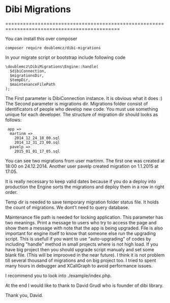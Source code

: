 # Dibi Migrations
=============================================================================================

You can install this over composer

```
composer require doublemcz/dibi-migrations
```

In your migrate script or bootstrap include following code
```
\doublemcz\DibiMigrations\Engine::handle(
  $dibiConnection,
  $migrationsDir,
  $tempDir,
  $maintenanceFilePath
);
```

The First parameter is DibiConnection instance. It is obvious what it does :)
The Second parameter is migrations dir. Migrations folder consist of identificators of people who develop new code. You must use something unique for each developer.
The structure of migration dir should looks as follows:
```
 app =>
  martinm =>
    2014_12_24_18_00.sql
    2014_12_31_23_00.sql
  pavelp =>
    2015_01_01_17_05.sql
```

You can see two migrations from user martinm. The first one was created at 18:00 on 24.12.2014. Another user pavelp created migration on 1.1.2015 at 17:05.

It is really necessary to keep valid dates because if you do a deploy into production the Engine sorts the migrations and deploy them in a row in right order.

Temp dir is needed to save temporary migration folder status file. It holds the count of migrations. We dont't need to query database.

Maintenance file path is needed for locking application. This parameter has two meanings. Print a message to users who try to access the page and show them a message with note that the app is being upgraded. File is also important for engine itself to know that someone else run the upgrading script. This is usefull if you want to use "auto-upgrading" of codes by including "handle" method in small projects where is not high load. If you have big project then you should upgrade script manualy and set some blank file. (This will be improoved in the near future). I think it is not problem till several thousand of migrations and on big project too. I tried to spent many hours in debugger and XCallGraph to avoid performance issues.

I recommend you to look into ./example/index.php.

At the end I would like to thank to David Grudl who is founder of dibi library.

Thank you, David.

